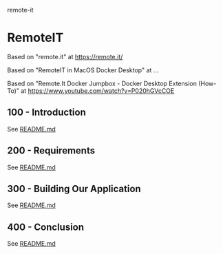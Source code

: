remote-it
# RemoteIT

Based on "remote.it" at https://remote.it/

Based on "RemoteIT in MacOS Docker Desktop" at ... 

Based on "Remote.It Docker Jumpbox - Docker Desktop Extension (How-To)" at https://www.youtube.com/watch?v=P020hGVcCOE

## 100 - Introduction

See [README.md](./100/README.md)

## 200 - Requirements

See [README.md](./200/README.md)

## 300 - Building Our Application

See [README.md](./300/README.md)

## 400 - Conclusion

See [README.md](./400/README.md)
